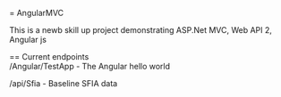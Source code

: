 = AngularMVC

This is a newb skill up project demonstrating ASP.Net MVC, Web API 2, Angular js

== Current endpoints  
/Angular/TestApp  -  The Angular hello world

/api/Sfia         - Baseline SFIA data